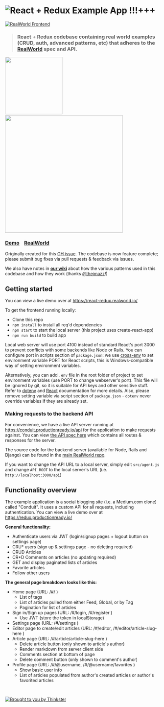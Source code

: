 # ![React + Redux Example App](project-logo.png) !!!+++

[![RealWorld Frontend](https://img.shields.io/badge/realworld-frontend-%23783578.svg)](http://realworld.io)

> ### React + Redux codebase containing real world examples (CRUD, auth, advanced patterns, etc) that adheres to the [RealWorld](https://github.com/gothinkster/realworld-example-apps) spec and API.

<a href="https://stackblitz.com/edit/react-redux-realworld" target="_blank"><img width="187" src="https://github.com/gothinkster/realworld/blob/master/media/edit_on_blitz.png?raw=true" /></a>&nbsp;&nbsp;<a href="https://thinkster.io/tutorials/build-a-real-world-react-redux-application" target="_blank"><img width="384" src="https://raw.githubusercontent.com/gothinkster/realworld/master/media/learn-btn-hr.png" /></a>

### [Demo](https://react-redux.realworld.io)&nbsp;&nbsp;&nbsp;&nbsp;[RealWorld](https://github.com/gothinkster/realworld)

Originally created for this [GH issue](https://github.com/reactjs/redux/issues/1353). The codebase is now feature complete; please submit bug fixes via pull requests & feedback via issues.

We also have notes in [**our wiki**](https://github.com/gothinkster/react-redux-realworld-example-app/wiki) about how the various patterns used in this codebase and how they work (thanks [@thejmazz](https://github.com/thejmazz)!)


## Getting started

You can view a live demo over at https://react-redux.realworld.io/

To get the frontend running locally:

- Clone this repo
- `npm install` to install all req'd dependencies
- `npm start` to start the local server (this project uses create-react-app)
- `npm run build` to build app

Local web server will use port 4100 instead of standard React's port 3000 to prevent conflicts with some backends like Node or Rails. You can configure port in scripts section of `package.json`: we use [cross-env](https://github.com/kentcdodds/cross-env) to set environment variable PORT for React scripts, this is Windows-compatible way of setting environment variables.
 
Alternatively, you can add `.env` file in the root folder of project to set environment variables (use PORT to change webserver's port). This file will be ignored by git, so it is suitable for API keys and other sensitive stuff. Refer to [dotenv](https://github.com/motdotla/dotenv) and [React](https://github.com/facebookincubator/create-react-app/blob/master/packages/react-scripts/template/README.md#adding-development-environment-variables-in-env) documentation for more details. Also, please remove setting variable via script section of `package.json` - `dotenv` never override variables if they are already set.  

### Making requests to the backend API

For convenience, we have a live API server running at https://conduit.productionready.io/api for the application to make requests against. You can view [the API spec here](https://github.com/GoThinkster/productionready/blob/master/api) which contains all routes & responses for the server.

The source code for the backend server (available for Node, Rails and Django) can be found in the [main RealWorld repo](https://github.com/gothinkster/realworld).

If you want to change the API URL to a local server, simply edit `src/agent.js` and change `API_ROOT` to the local server's URL (i.e. `http://localhost:3000/api`)


## Functionality overview

The example application is a social blogging site (i.e. a Medium.com clone) called "Conduit". It uses a custom API for all requests, including authentication. You can view a live demo over at https://redux.productionready.io/

**General functionality:**

- Authenticate users via JWT (login/signup pages + logout button on settings page)
- CRU* users (sign up & settings page - no deleting required)
- CRUD Articles
- CR*D Comments on articles (no updating required)
- GET and display paginated lists of articles
- Favorite articles
- Follow other users

**The general page breakdown looks like this:**

- Home page (URL: /#/ )
    - List of tags
    - List of articles pulled from either Feed, Global, or by Tag
    - Pagination for list of articles
- Sign in/Sign up pages (URL: /#/login, /#/register )
    - Use JWT (store the token in localStorage)
- Settings page (URL: /#/settings )
- Editor page to create/edit articles (URL: /#/editor, /#/editor/article-slug-here )
- Article page (URL: /#/article/article-slug-here )
    - Delete article button (only shown to article's author)
    - Render markdown from server client side
    - Comments section at bottom of page
    - Delete comment button (only shown to comment's author)
- Profile page (URL: /#/@username, /#/@username/favorites )
    - Show basic user info
    - List of articles populated from author's created articles or author's favorited articles

<br />

[![Brought to you by Thinkster](https://raw.githubusercontent.com/gothinkster/realworld/master/media/end.png)](https://thinkster.io)

